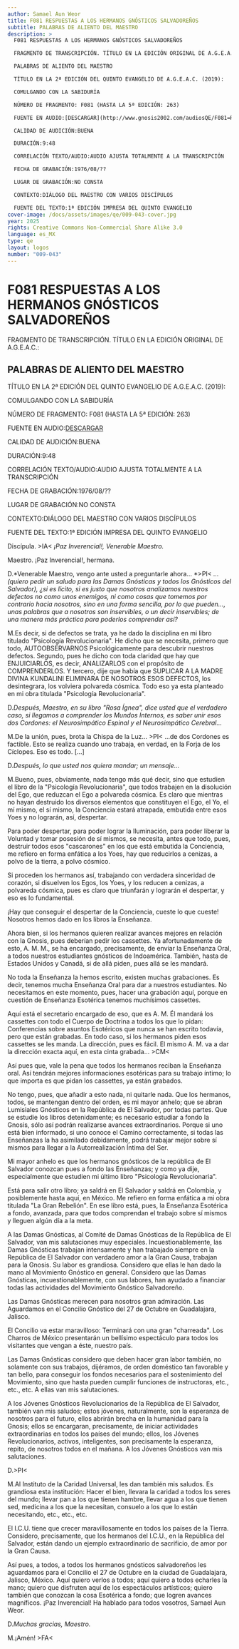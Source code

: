 ```yaml
---
author: Samael Aun Weor
title: F081 RESPUESTAS A LOS HERMANOS GNÓSTICOS SALVADOREÑOS
subtitle: PALABRAS DE ALIENTO DEL MAESTRO
description: >
  F081 RESPUESTAS A LOS HERMANOS GNÓSTICOS SALVADOREÑOS

  FRAGMENTO DE TRANSCRIPCIÓN. TÍTULO EN LA EDICIÓN ORIGINAL DE A.G.E.A.C.:

  PALABRAS DE ALIENTO DEL MAESTRO

  TÍTULO EN LA 2ª EDICIÓN DEL QUINTO EVANGELIO DE A.G.E.A.C. (2019):

  COMULGANDO CON LA SABIDURÍA

  NÚMERO DE FRAGMENTO: F081 (HASTA LA 5ª EDICIÓN: 263)

  FUENTE EN AUDIO:[DESCARGAR](http://www.gnosis2002.com/audiosQE/F081=RESPUESTAS-A-LOS-HERMANOS-GNOSTICOS-SALVADORENOS.zip)

  CALIDAD DE AUDICIÓN:BUENA

  DURACIÓN:9:48

  CORRELACIÓN TEXTO/AUDIO:AUDIO AJUSTA TOTALMENTE A LA TRANSCRIPCIÓN

  FECHA DE GRABACIÓN:1976/08/??

  LUGAR DE GRABACIÓN:NO CONSTA

  CONTEXTO:DIÁLOGO DEL MAESTRO CON VARIOS DISCÍPULOS

  FUENTE DEL TEXTO:1ª EDICIÓN IMPRESA DEL QUINTO EVANGELIO
cover-image: /docs/assets/images/qe/009-043-cover.jpg
year: 2025
rights: Creative Commons Non-Commercial Share Alike 3.0
language: es_MX
type: qe
layout: logos
number: "009-043"
---
```

# F081 RESPUESTAS A LOS HERMANOS GNÓSTICOS SALVADOREÑOS

FRAGMENTO DE TRANSCRIPCIÓN. TÍTULO EN LA EDICIÓN ORIGINAL DE A.G.E.A.C.:

## PALABRAS DE ALIENTO DEL MAESTRO

TÍTULO EN LA 2ª EDICIÓN DEL QUINTO EVANGELIO DE A.G.E.A.C. (2019):

COMULGANDO CON LA SABIDURÍA

NÚMERO DE FRAGMENTO: F081 (HASTA LA 5ª EDICIÓN: 263)

FUENTE EN AUDIO:[DESCARGAR](http://www.gnosis2002.com/audiosQE/F081=RESPUESTAS-A-LOS-HERMANOS-GNOSTICOS-SALVADORENOS.zip)

CALIDAD DE AUDICIÓN:BUENA

DURACIÓN:9:48

CORRELACIÓN TEXTO/AUDIO:AUDIO AJUSTA TOTALMENTE A LA TRANSCRIPCIÓN

FECHA DE GRABACIÓN:1976/08/??

LUGAR DE GRABACIÓN:NO CONSTA

CONTEXTO:DIÁLOGO DEL MAESTRO CON VARIOS DISCÍPULOS

FUENTE DEL TEXTO:1ª EDICIÓN IMPRESA DEL QUINTO EVANGELIO

Discípula. \>IA< *¡Paz Inverencial!, Venerable Maestro.*

Maestro. ¡Paz Inverencial!, hermana.

D.*Venerable Maestro, vengo ante usted a preguntarle ahora... *\>PI< *...(quiero pedir un saludo para las Damas Gnósticas y todos los Gnósticos del Salvador), ¿si es lícito, si es justo que nosotros analizamos nuestros defectos no como unos enemigos, ni como cosas que tomemos por contrario hacia nosotros, sino en una forma sencilla, por lo que pueden..., unas palabras que a nosotros son inservibles, o un decir inservibles; de una manera más práctica para poderlos comprender así?*

M.Es decir, si de defectos se trata, ya he dado la disciplina en mi libro titulado "Psicología Revolucionaria". He dicho que se necesita, primero que todo, AUTOOBSERVARNOS Psicológicamente para descubrir nuestros defectos. Segundo, pues he dicho con toda claridad que hay que ENJUICIARLOS, es decir, ANALIZARLOS con el propósito de COMPRENDERLOS. Y tercero, dije que había que SUPLICAR A LA MADRE DIVINA KUNDALINI ELIMINARA DE NOSOTROS ESOS DEFECTOS, los desintegrara, los volviera polvareda cósmica. Todo eso ya esta planteado en mi obra titulada "Psicología Revolucionaria".

D.*Después, Maestro, en su libro "Rosa Ígnea", dice usted que el verdadero caso, si llegamos a comprender los Mundos Internos, es saber unir esos dos Cordones: el Neurosimpático Espinal y el Neurosimpático Cerebral...*

M.De la unión, pues, brota la Chispa de la Luz... \>PI< ...de dos Cordones es factible. Esto se realiza cuando uno trabaja, en verdad, en la Forja de los Cíclopes. Eso es todo. [...]

D.*Después, lo que usted nos quiera mandar; un mensaje...*

M.Bueno, pues, obviamente, nada tengo más qué decir, sino que estudien el libro de la "Psicología Revolucionaria", que todos trabajen en la disolución del Ego, que reduzcan el Ego a polvareda cósmica. Es claro que mientras no hayan destruido los diversos elementos que constituyen el Ego, el Yo, el mí mismo, el sí mismo, la Conciencia estará atrapada, embutida entre esos Yoes y no lograrán, así, despertar.

Para poder despertar, para poder lograr la Iluminación, para poder liberar la Voluntad y tomar posesión de sí mismos, se necesita, antes que todo, pues, destruir todos esos "cascarones" en los que está embutida la Conciencia, me refiero en forma enfática a los Yoes, hay que reducirlos a cenizas, a polvo de la tierra, a polvo cósmico.

Si proceden los hermanos así, trabajando con verdadera sinceridad de corazón, si disuelven los Egos, los Yoes, y los reducen a cenizas, a polvareda cósmica, pues es claro que triunfarán y lograrán el despertar, y eso es lo fundamental.

¡Hay que conseguir el despertar de la Conciencia, cueste lo que cueste! Nosotros hemos dado en los libros la Enseñanza.

Ahora bien, si los hermanos quieren realizar avances mejores en relación con la Gnosis, pues deberían pedir los cassettes. Ya afortunadamente de esto, A. M. M., se ha encargado, precisamente, de enviar la Enseñanza Oral, a todos nuestros estudiantes gnósticos de Indoamérica. También, hasta de Estados Unidos y Canadá, si de allá piden, pues allá se les mandará.

No toda la Enseñanza la hemos escrito, existen muchas grabaciones. Es decir, tenemos mucha Enseñanza Oral para dar a nuestros estudiantes. No necesitamos en este momento, pues, hacer una grabación aquí, porque en cuestión de Enseñanza Esotérica tenemos muchísimos cassettes.

Aquí está el secretario encargado de eso, que es A. M. Él mandará los cassettes con todo el Cuerpo de Doctrina a todos los que lo pidan: Conferencias sobre asuntos Esotéricos que nunca se han escrito todavía, pero que están grabadas. En todo caso, si los hermanos piden esos cassettes se les manda. La dirección, pues es fácil. El mismo A. M. va a dar la dirección exacta aquí, en esta cinta grabada... \>CM<

Así pues que, vale la pena que todos los hermanos reciban la Enseñanza oral. Así tendrán mejores informaciones esotéricas para su trabajo íntimo; lo que importa es que pidan los cassettes, ya están grabados.

No tengo, pues, que añadir a esto nada, ni quitarle nada. Que los hermanos, todos, se mantengan dentro del orden, es mi mayor anhelo; que se abran Lumisiales Gnósticos en la República de El Salvador, por todas partes. Que se estudie los libros detenidamente; es necesario estudiar a fondo la Gnosis, sólo así podrán realizarse avances extraordinarios. Porque si uno está bien informado, si uno conoce el Camino correctamente, si todas las Enseñanzas la ha asimilado debidamente, podrá trabajar mejor sobre sí mismos para llegar a la Autorrealización Íntima del Ser.

Mi mayor anhelo es que los hermanos gnósticos de la república de El Salvador conozcan pues a fondo las Enseñanzas; y como ya dije, especialmente que estudien mi último libro "Psicología Revolucionaria".

Está para salir otro libro; ya saldrá en El Salvador y saldrá en Colombia, y posiblemente hasta aquí, en México. Me refiero en forma enfática a mi obra titulada "La Gran Rebelión". En ese libro está, pues, la Enseñanza Esotérica a fondo, avanzada, para que todos comprendan el trabajo sobre sí mismos y lleguen algún día a la meta.

A las Damas Gnósticas, al Comité de Damas Gnósticas de la República de El Salvador, van mis salutaciones muy especiales. Incuestionablemente, las Damas Gnósticas trabajan intensamente y han trabajado siempre en la República de El Salvador con verdadero amor a la Gran Causa, trabajan para la Gnosis. Su labor es grandiosa. Considero que ellas le han dado la mano al Movimiento Gnóstico en general. Considero que las Damas Gnósticas, incuestionablemente, con sus labores, han ayudado a financiar todas las actividades del Movimiento Gnóstico Salvadoreño.

Las Damas Gnósticas merecen para nosotros gran admiración. Las Aguardamos en el Concilio Gnóstico del 27 de Octubre en Guadalajara, Jalisco.

El Concilio va estar maravilloso: Terminará con una gran "charreada". Los Charros de México presentarán un bellísimo espectáculo para todos los visitantes que vengan a éste, nuestro país.

Las Damas Gnósticas considero que deben hacer gran labor también, no solamente con sus trabajos, dijéramos, de orden doméstico tan favorable y tan bello, para conseguir los fondos necesarios para el sostenimiento del Movimiento, sino que hasta pueden cumplir funciones de instructoras, etc., etc., etc. A ellas van mis salutaciones.

A los Jóvenes Gnósticos Revolucionarios de la República de El Salvador, también van mis saludos; estos jóvenes, naturalmente, son la esperanza de nosotros para el futuro, ellos abrirán brecha en la humanidad para la Gnosis; ellos se encargaran, precisamente, de iniciar actividades extraordinarias en todos los países del mundo; ellos, los Jóvenes Revolucionarios, activos, inteligentes, son precisamente la esperanza, repito, de nosotros todos en el mañana. A los Jóvenes Gnósticos van mis salutaciones.

D.\>PI<

M.Al Instituto de la Caridad Universal, les dan también mis saludos. Es grandiosa esta institución: Hacer el bien, llevara la caridad a todos los seres del mundo; llevar pan a los que tienen hambre, llevar agua a los que tienen sed, medicina a los que la necesitan, consuelo a los que lo están necesitando, etc., etc., etc.

El I.C.U. tiene que crecer maravillosamente en todos los países de la Tierra. Considero, precisamente, que los hermanos del I.C.U., en la República del Salvador, están dando un ejemplo extraordinario de sacrificio, de amor por la Gran Causa.

Así pues, a todos, a todos los hermanos gnósticos salvadoreños les aguardamos para el Concilio el 27 de Octubre en la ciudad de Guadalajara, Jalisco, México. Aquí quiero verlos a todos; aquí quiero a todos echarles la mano; quiero que disfruten aquí de los espectáculos artísticos; quiero también que conozcan la cosa Esotérica a fondo; que logren avances magníficos. ¡Paz Inverencial! Ha hablado para todos vosotros, Samael Aun Weor.

D.*Muchas gracias, Maestro.*

M.¡Amén! \>FA<

